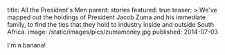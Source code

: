 title: All the President's Men
parent: stories
featured: true
teaser: >
  We've mapped out the holdings of President Jacob Zuma and his
  immediate family, to find the ties that they hold to industry
  inside and outside South Africa.
image: /static/images/pics/zumamoney.jpg
published: 2014-07-03

I'm a banana!
